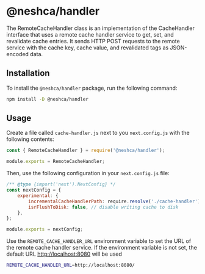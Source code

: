 # @neshca/handler

The RemoteCacheHandler class is an implementation of the CacheHandler interface that uses a remote cache handler service to get, set, and revalidate cache entries. It sends HTTP POST requests to the remote service with the cache key, cache value, and revalidated tags as JSON-encoded data.

## Installation

To install the `@neshca/handler` package, run the following command:

```sh
npm install -D @neshca/handler
```

## Usage

Create a file called `cache-handler.js` next to you `next.config.js` with the following contents:

```js
const { RemoteCacheHandler } = require('@neshca/handler');

module.exports = RemoteCacheHandler;
```

Then, use the following configuration in your `next.config.js` file:

```js
/** @type {import('next').NextConfig} */
const nextConfig = {
    experimental: {
        incrementalCacheHandlerPath: require.resolve('./cache-handler'), // path to the cache handler file you created
        isrFlushToDisk: false, // disable writing cache to disk
    },
};

module.exports = nextConfig;
```

Use the `REMOTE_CACHE_HANDLER_URL` environment variable to set the URL of the remote cache handler service. If the environment variable is not set, the default URL [http://localhost:8080](http://localhost:8080) will be used

```sh
REMOTE_CACHE_HANDLER_URL=http://localhost:8080/
```
